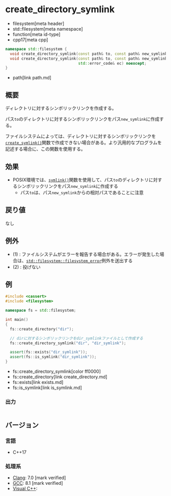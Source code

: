 # create_directory_symlink
* filesystem[meta header]
* std::filesystem[meta namespace]
* function[meta id-type]
* cpp17[meta cpp]

```cpp
namespace std::filesystem {
  void create_directory_symlink(const path& to, const path& new_symlink); // (1)
  void create_directory_symlink(const path& to, const path& new_symlink,
                                std::error_code& ec) noexcept;            // (2)
}
```
* path[link path.md]

## 概要
ディレクトリに対するシンボリックリンクを作成する。

パス`to`のディレクトリに対するシンボリックリンクをパス`new_symlink`に作成する。

ファイルシステムによっては、ディレクトリに対するシンボリックリンクを[`create_symlink()`](create_symlink.md)関数で作成できない場合がある。より汎用的なプログラムを記述する場合に、この関数を使用する。


## 効果
- POSIX環境では、[`symlink()`](https://web.archive.org/web/20230205210429/http://linuxjm.osdn.jp/html/LDP_man-pages/man2/symlink.2.html)関数を使用して、パス`to`のディレクトリに対するシンボリックリンクをパス`new_symlink`に作成する
    - パス`to`は、パス`new_symlink`からの相対パスであることに注意


## 戻り値
なし


## 例外
- (1) : ファイルシステムがエラーを報告する場合がある。エラーが発生した場合は、[`std::filesystem::filesystem_error`](filesystem_error.md)例外を送出する
- (2) : 投げない


## 例
```cpp example
#include <cassert>
#include <filesystem>

namespace fs = std::filesystem;

int main()
{
  fs::create_directory("dir");

  // dirに対するシンボリックリンクをdir_symlinkファイルとして作成する
  fs::create_directory_symlink("dir", "dir_symlink");

  assert(fs::exists("dir_symlink"));
  assert(fs::is_symlink("dir_symlink"));
}
```
* fs::create_directory_symlink[color ff0000]
* fs::create_directory[link create_directory.md]
* fs::exists[link exists.md]
* fs::is_symlink[link is_symlink.md]

### 出力
```
```

## バージョン
### 言語
- C++17

### 処理系
- [Clang](/implementation.md#clang): 7.0 [mark verified]
- [GCC](/implementation.md#gcc): 8.1 [mark verified]
- [Visual C++](/implementation.md#visual_cpp):
